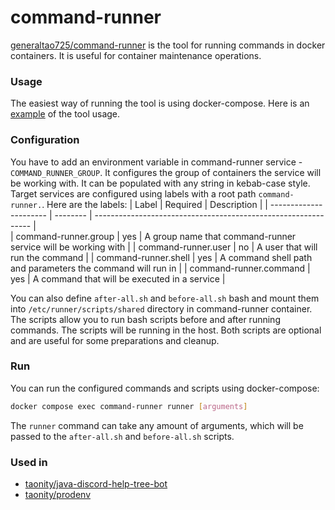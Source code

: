 # command-runner
[generaltao725/command-runner](https://hub.docker.com/repository/docker/generaltao725/command-runner/general) is the tool for running commands in docker containers. It is useful for container maintenance operations.

### Usage
The easiest way of running the tool is using docker-compose. Here is an [example](test\run-scripts-on-containers\docker-compose.yml) of the tool usage.

### Configuration
You have to add an environment variable in command-runner service - `COMMAND_RUNNER_GROUP`. It configures the group of containers the service will be working with. It can be populated
with any string in kebab-case style.
Target services are configured using labels with a root path `command-runner.`. Here are the labels:
| Label                  | Required | Description                                                    |
| ---------------------- | -------- | -------------------------------------------------------------- |                           
| command-runner.group   | yes      | A group name that command-runner service will be working with  |
| command-runner.user    | no       | A user that will run the command                               |
| command-runner.shell   | yes      | A command shell path and parameters the command will run in    |
| command-runner.command | yes      | A command that will be executed in a service                   |

You can also define `after-all.sh` and `before-all.sh` bash and mount them into `/etc/runner/scripts/shared` directory in command-runner container. The scripts allow you to 
run bash scripts before and after running commands. The scripts will be running in the host. Both scripts are optional and are useful for some preparations and cleanup.

### Run
You can run the configured commands and scripts using docker-compose:
```bash
docker compose exec command-runner runner [arguments]
```
The `runner` command can take any amount of arguments, which will be passed to the `after-all.sh` and `before-all.sh` scripts.

### Used in
 - [taonity/java-discord-help-tree-bot](https://github.com/taonity/java-discord-help-tree-bot)
 - [taonity/prodenv](https://github.com/taonity/prodenv)
